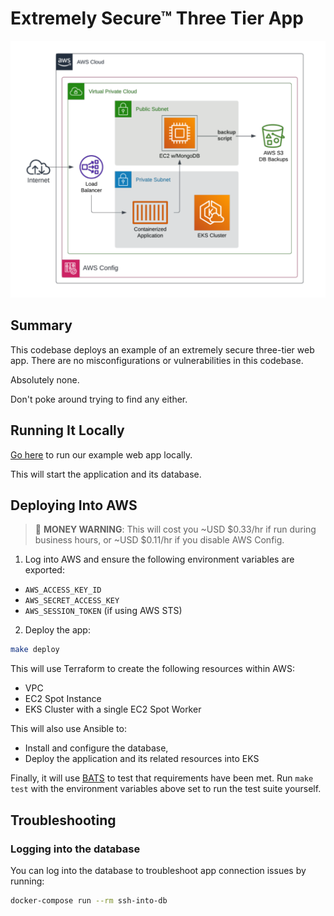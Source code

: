 # Extremely Secure™ Three Tier App

![](./assets/app.png)

## Summary

This codebase deploys an example of an extremely secure three-tier web app.
There are no misconfigurations or vulnerabilities in this codebase.

Absolutely none.

Don't poke around trying to find any either.

## Running It Locally

[Go here](https://github.com/carlosonunez/tasky) to run our example web app
locally.

This will start the application and its database.

## Deploying Into AWS

> 💸 **MONEY WARNING**: This will cost you ~USD $0.33/hr if run during business
> hours, or ~USD $0.11/hr if you disable AWS Config.

1. Log into AWS and ensure the following environment variables are exported:

- `AWS_ACCESS_KEY_ID`
- `AWS_SECRET_ACCESS_KEY`
- `AWS_SESSION_TOKEN` (if using AWS STS)

2. Deploy the app:

```sh
make deploy
```

This will use Terraform to create the following resources
within AWS:

- VPC
- EC2 Spot Instance
- EKS Cluster with a single EC2 Spot Worker

This will also use Ansible to:

- Install and configure the database,
- Deploy the application and its related resources into EKS

Finally, it will use [BATS](https://bats-core.readthedocs.io) to test that
requirements have been met. Run `make test` with the environment
variables above set to run the test suite yourself.

## Troubleshooting

### Logging into the database

You can log into the database to troubleshoot app connection issues by running:

```sh
docker-compose run --rm ssh-into-db
```
